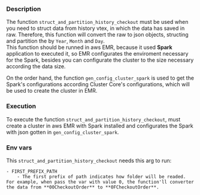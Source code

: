 ### Description

The function `struct_and_partition_history_checkout` must be used when you need to struct data from history vtex, in which the data has saved in raw. Therefore, this function will convert the raw to json objects, structing and partition the by `Year`, `Month` and `Day`.  
This function should be runned in aws EMR, because it used **Spark** application to executed it, so EMR configurates the enviroment necessary for the Spark, besides you can configurate the cluster to the size necessary according the data size.  
  
On the order hand, the function `gen_config_cluster_spark` is used to get the Spark's configurations according Cluster Core's configurations, which will be used to create the cluster in EMR.


### Execution

To execute the function `struct_and_partition_history_checkout`, must create a cluster in aws EMR with Spark installed and configurates the Spark with json gotten in `gen_config_cluster_spark`.


### Env vars

This `struct_and_partition_history_checkout` needs this arg to run: 

    - FIRST_PREFIX_PATH
        - The first prefix of path indicates how folder will be readed. For example, when pass the var with value 0, the function'll converter the data from **00CheckoutOrder** to **0FCheckoutOrder**.
